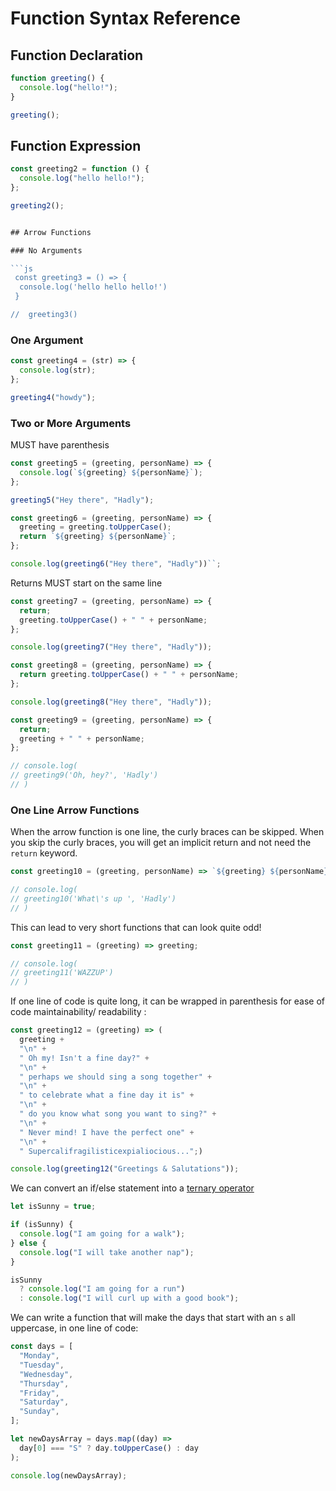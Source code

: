 # Function Syntax Reference

## Function Declaration

```js
function greeting() {
  console.log("hello!");
}

greeting();
```

## Function Expression

```js
const greeting2 = function () {
  console.log("hello hello!");
};

greeting2();
```

````js

## Arrow Functions

### No Arguments

```js
 const greeting3 = () => {
  console.log('hello hello hello!')
 }

//  greeting3()
````

### One Argument

```js
const greeting4 = (str) => {
  console.log(str);
};

greeting4("howdy");
```

### Two or More Arguments

MUST have parenthesis

```js
const greeting5 = (greeting, personName) => {
  console.log(`${greeting} ${personName}`);
};

greeting5("Hey there", "Hadly");
```

```js
const greeting6 = (greeting, personName) => {
  greeting = greeting.toUpperCase();
  return `${greeting} ${personName}`;
};

console.log(greeting6("Hey there", "Hadly"))``;
```

Returns MUST start on the same line

```js
const greeting7 = (greeting, personName) => {
  return;
  greeting.toUpperCase() + " " + personName;
};

console.log(greeting7("Hey there", "Hadly"));

const greeting8 = (greeting, personName) => {
  return greeting.toUpperCase() + " " + personName;
};

console.log(greeting8("Hey there", "Hadly"));

const greeting9 = (greeting, personName) => {
  return;
  greeting + " " + personName;
};

// console.log(
// greeting9('Oh, hey?', 'Hadly')
// )
```

### One Line Arrow Functions

When the arrow function is one line, the curly braces can be skipped. When you skip the curly braces, you will get an implicit return and not need the `return` keyword.

```js
const greeting10 = (greeting, personName) => `${greeting} ${personName}`;

// console.log(
// greeting10('What\'s up ', 'Hadly')
// )
```

This can lead to very short functions that can look quite odd!

```js
const greeting11 = (greeting) => greeting;

// console.log(
// greeting11('WAZZUP')
// )
```

If one line of code is quite long, it can be wrapped in parenthesis for ease of code maintainability/ readability :

```js
const greeting12 = (greeting) => (
  greeting +
  "\n" +
  " Oh my! Isn't a fine day?" +
  "\n" +
  " perhaps we should sing a song together" +
  "\n" +
  " to celebrate what a fine day it is" +
  "\n" +
  " do you know what song you want to sing?" +
  "\n" +
  " Never mind! I have the perfect one" +
  "\n" +
  " Supercalifragilisticexpialiocious...";)

console.log(greeting12("Greetings & Salutations"));
```

We can convert an if/else statement into a [ternary operator](https://developer.mozilla.org/en-US/docs/Web/JavaScript/Reference/Operators/Conditional_Operator)

```js
let isSunny = true;

if (isSunny) {
  console.log("I am going for a walk");
} else {
  console.log("I will take another nap");
}

isSunny
  ? console.log("I am going for a run")
  : console.log("I will curl up with a good book");
```

We can write a function that will make the days that start with an `s` all uppercase, in one line of code:

```js
const days = [
  "Monday",
  "Tuesday",
  "Wednesday",
  "Thursday",
  "Friday",
  "Saturday",
  "Sunday",
];

let newDaysArray = days.map((day) =>
  day[0] === "S" ? day.toUpperCase() : day
);

console.log(newDaysArray);
```
